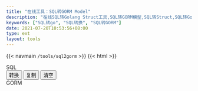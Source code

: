 ```yaml
---
title: "在线工具：SQL转GORM Model"
description: "在线SQL转Golang Struct工具,SQL转GORM模型,SQL转Struct,SQL转Go"
keywords: ["SQL转go", "SQL转换", "SQL转GORM"]
date: 2021-07-20T10:53:56+08:00
type: ext
layout: tools
---
```

{{< navmain `/tools/sql2gorm` >}}
{{< html >}}
  <div class="row"> 
    <div class="t-editarea col-lg-5 col-md-12" onpaste="setTimeout(convert,1)"> 
      <label class="col-form-label"> SQL </label> 
      <div id="input" class="t-textarea fullHeight fixed-size"></div> 
    </div>
    <div class="t-btn col-lg-1 col-md-12">
      <button class="btn"  id="btnExpan"> 转换 </button>
      <button class="btn btn-default" data-clipboard-action="copy" id="btnCopy"> 复制 </button>
      <button class="btn btn-default" id="btnClear"> 清空 </button>
    </div> 
    <div class="t-editarea col-lg-6 col-md-12"> 
      <label class="col-form-label"> GORM </label> 
      <div class="t-textarea fullHeight fixed-size" id="output"></div> 
    </div>
  </div>
  <script src="https://cdn.bootcss.com/clipboard.js/2.0.4/clipboard.min.js">
	</script> 
  <script src="/js/jquery.js"></script>
  <script src="/layer/layer.js"></script>
  <script src="/js/tools.js?v=0.0.3"></script>
  <script>
    document.getElementById("btnExpan").onclick = function() {
      convert()
    }

    let input = new highlight(
      document.getElementById("input"), 
      "sql", 
      initSQl
    )

    let output = new highlight(
      document.getElementById("output"), 
      "go", 
      '等待转化结果...'
    )
    
    document.getElementById("btnClear").onclick = function() {
        cleanup(input, output)
    }
    function convert() {
      let sql = input.getValue()
      if (sql != "") {
        $.ajax({
          url: "/api/sql2gorm",
          type: "post",
          data: {
            ddl: sql
          },
          success: function(res) {
            if (res.error != "") {
              layer.alert(res.error)
            } else {
              output.setValue(res.data)
            }
          } 
        })
      }
    }
    convert()
    listenMode(input, output)
    copy(output)
	</script> 
  {{< /html >}}